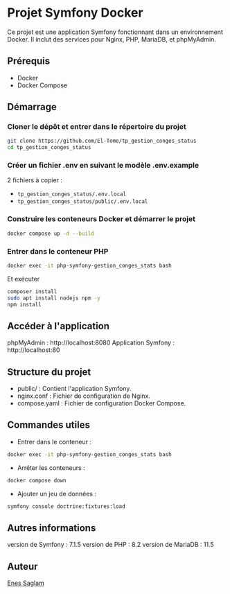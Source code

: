 # Projet Symfony Docker
Ce projet est une application Symfony fonctionnant dans un environnement Docker. Il inclut des services pour Nginx, PHP, MariaDB, et phpMyAdmin.

## Prérequis
- Docker
- Docker Compose

## Démarrage
### Cloner le dépôt et entrer dans le répertoire du projet
```sh
git clone https://github.com/El-Tome/tp_gestion_conges_status
cd tp_gestion_conges_status
```

### Créer un fichier .env en suivant le modèle .env.example
2 fichiers à copier : 
- `tp_gestion_conges_status/.env.local`
- `tp_gestion_conges_status/public/.env.local`

### Construire les conteneurs Docker et démarrer le projet
```sh
docker compose up -d --build
```

### Entrer dans le conteneur PHP

```sh
docker exec -it php-symfony-gestion_conges_stats bash
```

Et exécuter
```sh
composer install
sudo apt install nodejs npm -y
npm install
```

## Accéder à l'application
phpMyAdmin : http://localhost:8080
Application Symfony : http://localhost:80

## Structure du projet
- public/ : Contient l'application Symfony.
- nginx.conf : Fichier de configuration de Nginx.
- compose.yaml : Fichier de configuration Docker Compose.

## Commandes utiles
- Entrer dans le conteneur :
```sh
docker exec -it php-symfony-gestion_conges_stats bash
```

- Arrêter les conteneurs :
```sh
docker compose down
```

- Ajouter un jeu de données :
```sh
symfony console doctrine:fixtures:load
```

## Autres informations
version de Symfony : 7.1.5
version de PHP : 8.2
version de MariaDB : 11.5

## Auteur
[Enes Saglam](https://github.com/Enes6910)